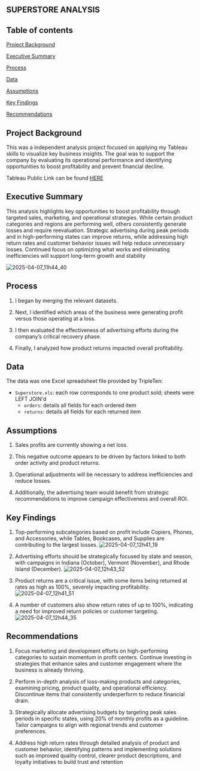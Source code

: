 ## SUPERSTORE ANALYSIS

## Table of contents
[Project Background](#project-background)

[Executive Summary](#executive-summary)

[Process](#process)

[Data](#data)

[Assumptions](#assumptions)

[Key Findings](#key-findings)

[Recommendations](#recommendations)


## Project Background

This was a independent analysis project focused on applying my Tableau skills to visualize key business insights.
The goal was to support the company by evaluating its operational performance and identifying opportunities to boost profitability and prevent financial decline.

Tableau Public Link can be found [HERE](https://public.tableau.com/app/profile/prerak.shah4558/viz/Sprint4_17416179677530/SubcategoryProfit)

## Executive Summary

This analysis highlights key opportunities to boost profitability through targeted sales, marketing, and operational strategies. While certain product categories and regions are performing well, others consistently generate losses and require reevaluation. Strategic advertising during peak periods and in high-performing states can improve returns, while addressing high return rates and customer behavior issues will help reduce unnecessary losses. Continued focus on optimizing what works and eliminating inefficiencies will support long-term growth and stability

![2025-04-07_11h44_40](https://github.com/user-attachments/assets/0a7a1d59-3820-424e-b7e0-8ecb4eeedf7d)


## Process

1) I began by merging the relevant datasets.
  
2) Next, I identified which areas of the business were generating profit versus those operating at a loss.
  
3) I then evaluated the effectiveness of advertising efforts during the company’s critical recovery phase.
   
4) Finally, I analyzed how product returns impacted overall profitability.


## Data 

The data was one Excel spreadsheet file provided by TripleTen:

- `Superstore.xls`: each row corresponds to one product sold; sheets were LEFT JOIN'd  
  - `orders`: details all fields for each ordered item  
  - `returns`: details all fields for each returned item
 
## Assumptions

1) Sales profits are currently showing a net loss.

2) This negative outcome appears to be driven by factors linked to both order activity and product returns.

3) Operational adjustments will be necessary to address inefficiencies and reduce losses.

4) Additionally, the advertising team would benefit from strategic recommendations to improve campaign effectiveness and overall ROI.

## Key Findings

1) Top-performing subcategories based on profit include Copiers, Phones, and Accessories, while Tables, Bookcases, and Supplies are contributing to the largest losses.
   ![2025-04-07_12h41_19](https://github.com/user-attachments/assets/28b904e1-8ecb-4071-8b1b-6d7d247ec589)



2) Advertising efforts should be strategically focused by state and season, with campaigns in Indiana (October), Vermont (November), and Rhode Island (December).
![2025-04-07_12h43_52](https://github.com/user-attachments/assets/1e5542d5-d233-48e1-944d-af765d2157ab)


5) Product returns are a critical issue, with some items being returned at rates as high as 100%, severely impacting profitability.
 ![2025-04-07_12h41_51](https://github.com/user-attachments/assets/dcbdca1f-83a1-492b-b16e-f52356420fc5)


7) A number of customers also show return rates of up to 100%, indicating a need for improved return policies or customer targeting.
   ![2025-04-07_12h44_35](https://github.com/user-attachments/assets/52e3fb3a-60c9-491f-8957-bbe0626550fb)



## Recommendations

1) Focus marketing and development efforts on high-performing categories to sustain momentum in profit centers. Continue investing in strategies that enhance sales and customer engagement where the business is already thriving.

2) Perform in-depth analysis of loss-making products and categories, examining pricing, product quality, and operational efficiency. Discontinue items that consistently underperform to reduce financial drain.

3) Strategically allocate advertising budgets by targeting peak sales periods in specific states, using 20% of monthly profits as a guideline. Tailor campaigns to align with regional trends and customer preferences.

4) Address high return rates through detailed analysis of product and customer behavior, identifying patterns and implementing solutions such as improved quality control, clearer product descriptions, and loyalty initiatives to build trust and retention
